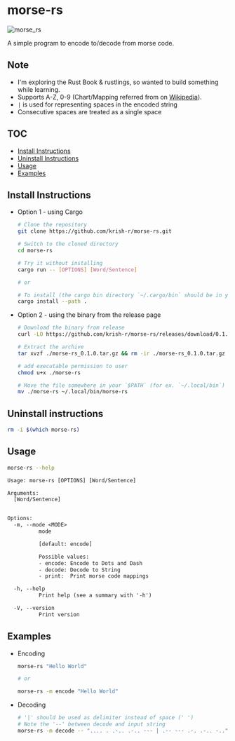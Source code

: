 # morse-rs

![morse_rs][morse_rs_png]

A simple program to encode to/decode from morse code.

## Note

-   I'm exploring the Rust Book & rustlings, so wanted to build something while learning.
-   Supports A-Z, 0-9 (Chart/Mapping referred from on [Wikipedia][wikipedia]).
-   `|` is used for representing spaces in the encoded string
-   Consecutive spaces are treated as a single space

## TOC

-   [Install Instructions](#install-instructions)
-   [Uninstall Instructions](#uninstall-instructions)
-   [Usage](#usage)
-   [Examples](#examples)

## Install Instructions

-   Option 1 - using Cargo

    ```sh
    # Clone the repository
    git clone https://github.com/krish-r/morse-rs.git

    # Switch to the cloned directory
    cd morse-rs

    # Try it without installing
    cargo run -- [OPTIONS] [Word/Sentence]

    # or

    # To install (the cargo bin directory `~/.cargo/bin` should be in your `$PATH`)
    cargo install --path .

    ```

-   Option 2 - using the binary from the release page

    ```sh
    # Download the binary from release
    curl -LO https://github.com/krish-r/morse-rs/releases/download/0.1.0/morse-rs_0.1.0.tar.gz

    # Extract the archive
    tar xvzf ./morse-rs_0.1.0.tar.gz && rm -ir ./morse-rs_0.1.0.tar.gz

    # add executable permission to user
    chmod u+x ./morse-rs

    # Move the file somewhere in your `$PATH` (for ex. `~/.local/bin`)
    mv ./morse-rs ~/.local/bin/morse-rs
    ```

## Uninstall instructions

```sh
rm -i $(which morse-rs)
```

## Usage

```sh
morse-rs --help
```

```txt
Usage: morse-rs [OPTIONS] [Word/Sentence]

Arguments:
  [Word/Sentence]


Options:
  -m, --mode <MODE>
          mode

          [default: encode]

          Possible values:
          - encode: Encode to Dots and Dash
          - decode: Decode to String
          - print:  Print morse code mappings

  -h, --help
          Print help (see a summary with '-h')

  -V, --version
          Print version
```

## Examples

-   Encoding

    ```sh
    morse-rs "Hello World"

    # or

    morse-rs -m encode "Hello World"
    ```

-   Decoding

    ```sh
    # '|' should be used as delimiter instead of space (' ')
    # Note the '--' between decode and input string
    morse-rs -m decode -- ".... . .-.. .-.. --- | .-- --- .-. .-.. -.."
    ```

[wikipedia]: https://en.wikipedia.org/wiki/Morse_code
[morse_rs_png]: https://user-images.githubusercontent.com/54745129/233487314-a9f4e2d4-5bd8-4d0c-9e29-07f141cbec9d.png
